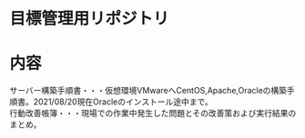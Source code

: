 # 目標管理用リポジトリ
# 内容
サーバー構築手順書・・・仮想環境VMwareへCentOS,Apache,Oracleの構築手順書。2021/08/20現在Oracleのインストール途中まで。<br>
行動改善帳簿・・・現場での作業中発生した問題とその改善策および実行結果のまとめ。
